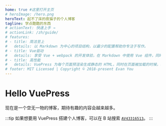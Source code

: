 ```yaml
---
home: true #这里打开主页
# heroImage: /hero.png
heroText: 起不了床的夜猫子的个人博客
tagline: 学点酷酷的东西
# actionText: 快速上手 →
# actionLink: /zh/guide/
# features:
# - title: 简洁至上
#   details: 以 Markdown 为中心的项目结构，以最少的配置帮助你专注于写作。
# - title: Vue驱动
#   details: 享受 Vue + webpack 的开发体验，在 Markdown 中使用 Vue 组件，同时可以使用 Vue 来开发自定义主题。
# - title: 高性能
#   details: VuePress 为每个页面预渲染生成静态的 HTML，同时在页面被加载的时候，将作为 SPA 运行。
# footer: MIT Licensed | Copyright © 2018-present Evan You
---
```


# Hello VuePress

现在是一个空无一物的博客，期待有趣的内容会越来越多。

:::tip
如果想要用 VuePress 搭建个人博客，可以在 B 站搜索
[`AV43316513`](https://www.bilibili.com/video/BV1vb411m7NY?from=search&seid=14127427172557369314)。
:::
